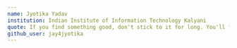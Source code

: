 ```yaml
---
name: Jyotika Yadav 
institution: Indian Institute of Information Technology Kalyani
quote: If you find something good, don't stick to it for long. You'll find something better.
github_user: jay4jyotika
---
```

